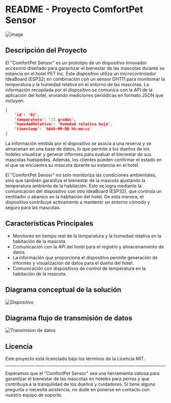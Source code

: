 # README - Proyecto ComfortPet Sensor  

![image](https://github.com/Dexfex19/ExpoCenfo/assets/65746618/40810536-2e2f-40bd-9e56-55e31dca45ac)


## Descripción del Proyecto

El "ComfortPet Sensor" es un prototipo de un dispositivo innovador accesorio diseñado para garantizar el bienestar de las mascotas durante su estancia en el hotel PET Inc. Este dispositivo utiliza un microcontrolador IdeaBoard (ESP32) en combinación con un sensor DHT11 para monitorear la temperatura y la humedad relativa en el entorno de las mascotas. La información recopilada por el dispositivo se comunica con la API de la aplicación del hotel, enviando mediciones periódicas en formato JSON que incluyen:
```json
{
    'id': '02',
    'temperatura': '25 grados',
    'humedadRelativa': 'Humedad relativa baja',
    'timestamp': 'AAAA-MM-DD hh:mm:ss'
}
```

La información emitida por el dispositivo se asocia a una reserva y se almacenan en una base de datos, lo que permite a los dueños de los hoteles visualizar y generar informes para evaluar el bienestar de sus mascotas huéspedes. Además, los clientes pueden confirmar el estado en el que se encuentra su mascota durante su estancia en el hotel.

El "ComfortPet Sensor" no solo monitoriza las condiciones ambientales, sino que también garantiza el bienestar de la mascota ajustando la temperatura ambiente de la habitación. Esto se logra mediante la comunicación del dispositivo con otro IdeaBoard (ESP32), que controla un ventilador o abanico en la habitación del hotel. De esta manera, el dispositivo contribuye activamente a mantener un entorno cómodo y seguro para las mascotas.

## Características Principales

- Monitoreo en tiempo real de la temperatura y la humedad relativa en la habitación de la mascota.
- Comunicación con la API del hotel para el registro y almacenamiento de datos.
- La información que proporciona el  dispositivo permite generación de informes y visualización de datos para el dueño del hotel.
- Comunicación con dispositivos de control de temperatura en la habitación de la mascota.

## Diagrama conceptual de la solución

![Dispositivo](https://github.com/Dexfex19/ExpoCenfo/assets/65746618/9e0d2ee6-4a36-454c-beb9-bd608ee858ba)

## Diagrama flujo de transmisión de datos

![Transmision de datos](https://github.com/Dexfex19/ExpoCenfo/assets/65746618/997ffa9e-3e2a-460b-9dad-af1fa2f53f80)


## Licencia

Este proyecto está licenciado bajo los términos de la Licencia MIT. 

---

Esperamos que el "ComfortPet Sensor" sea una herramienta valiosa para garantizar el bienestar de las mascotas en hoteles para perros y que contribuya a la tranquilidad de los dueños y cuidadores. Si tiene alguna pregunta o necesita asistencia, no dude en ponerse en contacto con nuestro equipo de soporte.

